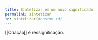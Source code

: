 ```yaml
---
title: Sintetizar em um novo significado 
permalink: sintetizar
id: sintetizar{#custom-id} 
---
```

[[Criação]] é ressignificação.  
